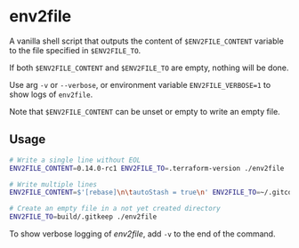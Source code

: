 env2file
========

A vanilla shell script that outputs the content of `$ENV2FILE_CONTENT` variable to the file specified in `$ENV2FILE_TO`.

If both `$ENV2FILE_CONTENT` and `$ENV2FILE_TO` are empty, nothing will be done.

Use arg `-v` or `--verbose`, or environment variable `ENV2FILE_VERBOSE=1` to show logs of `env2file`.

Note that `$ENV2FILE_CONTENT` can be unset or empty to write an empty file.


Usage
-----

```sh
# Write a single line without EOL
ENV2FILE_CONTENT=0.14.0-rc1 ENV2FILE_TO=.terraform-version ./env2file

# Write multiple lines
ENV2FILE_CONTENT=$'[rebase]\n\tautoStash = true\n' ENV2FILE_TO=~/.gitconfig ./env2file

# Create an empty file in a not yet created directory
ENV2FILE_TO=build/.gitkeep ./env2file
```

To show verbose logging of *env2file*, add `-v` to the end of the command.
